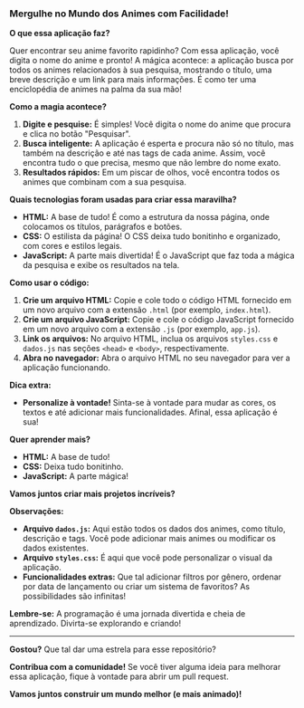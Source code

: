 ### **Mergulhe no Mundo dos Animes com Facilidade!**

**O que essa aplicação faz?**

Quer encontrar seu anime favorito rapidinho? Com essa aplicação, você digita o nome do anime e pronto! A mágica acontece: a aplicação busca por todos os animes relacionados à sua pesquisa, mostrando o título, uma breve descrição e um link para mais informações. É como ter uma enciclopédia de animes na palma da sua mão!

**Como a magia acontece?**

1. **Digite e pesquise:** É simples! Você digita o nome do anime que procura e clica no botão "Pesquisar".
2. **Busca inteligente:** A aplicação é esperta e procura não só no título, mas também na descrição e até nas tags de cada anime. Assim, você encontra tudo o que precisa, mesmo que não lembre do nome exato.
3. **Resultados rápidos:** Em um piscar de olhos, você encontra todos os animes que combinam com a sua pesquisa.

**Quais tecnologias foram usadas para criar essa maravilha?**

* **HTML:** A base de tudo! É como a estrutura da nossa página, onde colocamos os títulos, parágrafos e botões.
* **CSS:** O estilista da página! O CSS deixa tudo bonitinho e organizado, com cores e estilos legais.
* **JavaScript:** A parte mais divertida! É o JavaScript que faz toda a mágica da pesquisa e exibe os resultados na tela.

**Como usar o código:**

1. **Crie um arquivo HTML:** Copie e cole todo o código HTML fornecido em um novo arquivo com a extensão `.html` (por exemplo, `index.html`).
2. **Crie um arquivo JavaScript:** Copie e cole o código JavaScript fornecido em um novo arquivo com a extensão `.js` (por exemplo, `app.js`).
3. **Link os arquivos:** No arquivo HTML, inclua os arquivos `styles.css` e `dados.js` nas seções `<head>` e `<body>`, respectivamente.
4. **Abra no navegador:** Abra o arquivo HTML no seu navegador para ver a aplicação funcionando.

**Dica extra:**

* **Personalize à vontade!** Sinta-se à vontade para mudar as cores, os textos e até adicionar mais funcionalidades. Afinal, essa aplicação é sua!

**Quer aprender mais?**

* **HTML:** A base de tudo!
* **CSS:** Deixa tudo bonitinho.
* **JavaScript:** A parte mágica!

**Vamos juntos criar mais projetos incríveis?**

**Observações:**

* **Arquivo `dados.js`:** Aqui estão todos os dados dos animes, como título, descrição e tags. Você pode adicionar mais animes ou modificar os dados existentes.
* **Arquivo `styles.css`:** É aqui que você pode personalizar o visual da aplicação.
* **Funcionalidades extras:** Que tal adicionar filtros por gênero, ordenar por data de lançamento ou criar um sistema de favoritos? As possibilidades são infinitas!

**Lembre-se:** A programação é uma jornada divertida e cheia de aprendizado. Divirta-se explorando e criando!

---

**Gostou?** Que tal dar uma estrela para esse repositório? 

**Contribua com a comunidade!** Se você tiver alguma ideia para melhorar essa aplicação, fique à vontade para abrir um pull request.

**Vamos juntos construir um mundo melhor (e mais animado)!**
